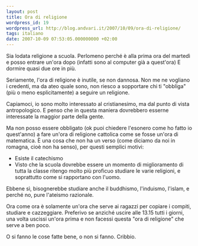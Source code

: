 ```yaml
---
layout: post
title: Ora di religione
wordpress_id: 19
wordpress_url: http://blog.andvari.it/2007/10/09/ora-di-religione/
tags: italiano
date: 2007-10-09 07:53:05.000000000 +02:00
---
```

Sia lodata religione a scuola. Perlomeno perché è alla prima ora del martedì e posso entrare un'ora dopo (infatti sono al computer già a quest'ora) E dormire quasi due ore in più.

Seriamente, l'ora di religione è inutile, se non dannosa. Non me ne vogliano i credenti, ma da ateo quale sono, non riesco a sopportare chi ti "obbliga" (più o meno esplicitamente) a seguire un religione.

Capiamoci, io sono molto interessato al cristianesimo, ma dal punto di vista antropologico. E penso che in questa maniera dovrebbero esserne interessate la maggior parte della gente.

Ma non posso essere obbligato (ok puoi chiedere l'esonero come ho fatto io quest'anno) a fare un'ora di religione cattolica come se fosse un'ora di matematica. È una cosa che non ha un verso (come diciamo da noi in romagna, cioè non ha senso), per questi semplici motivi:
<ul>
	<li>Esiste il catechismo</li>
	<li>Visto che la scuola dovrebbe essere un momento di miglioramento di tutta la classe ritengo molto più proficuo studiare le varie religioni, e soprattutto come si rapportano con l'uomo.</li>
</ul>
Ebbene sì, bisognerebbe studiare anche il buddhismo, l'induismo,  l'islam, e perché no, pure l'ateismo razionale.

Ora come ora è solamente un'ora che serve ai ragazzi per copiare i compiti, studiare e cazzeggiare. Preferivo se anziché uscire alle 13.15 tutti i giorni, una volta uscissi un'ora prima e non facessi questa "ora di religione" che serve a ben poco.

O si fanno le cose fatte bene, o non si fanno. Cribbio.
